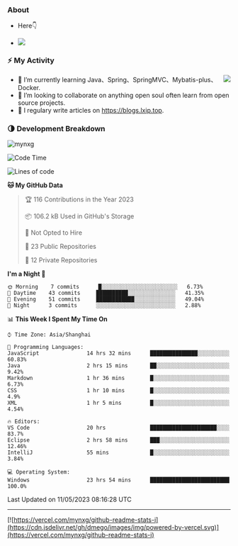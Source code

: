 
### About

- Here👇

- ![](https://komarev.com/ghpvc/?username=mynxg&color=green)
<!-- - ![](https://visitor-badge.glitch.me/badge?page_id=mynxg.mynxg) -->

### ⚡️ My Activity

<img align="right" src="https://github-readme-stats-i.vercel.app/api?username=imnxg&show_icons=true&icon_color=1573B3&hide_title=true&text_color=718096&bg_color=00000000&hide_border=true"/>

<ul>
    <li> 🌱 I’m currently learning Java、Spring、SpringMVC、Mybatis-plus、Docker.</li>
    <li> 👯 I’m looking to collaborate on anything open souI often learn from open source projects.</li>
    <li> 📝 I regulary write articles on <a href="https://blogs.lxip.top">https://blogs.lxip.top</a>.</li>
    <!-- <li> ⚡ Fun fact: I ❤️ 😻.</li> -->
</ul>

<!-- <h3>Github Activity</h3>
<p style="img{display:block;margin:0 auto;}">

[![](https://activity-graph.herokuapp.com/graph?username=mynxg&theme=tokyonight)](https://github.com/ashutosh00710/github-readme-activity-graph)
![keney's github stats](https://github-readme-stats-i.vercel.app/api?username=imnxg&show_icons=true&icon_color=1573B3)
</p> -->
### 🌗 Development Breakdown

<img src="https://komarev.com/ghpvc/?username=mynxg" alt=" mynxg" />

<!--START_SECTION:waka-->
![Code Time](http://img.shields.io/badge/Code%20Time-48%20hrs%2016%20mins-blue)

![Lines of code](https://img.shields.io/badge/From%20Hello%20World%20I%27ve%20Written-37%20Thousand%20lines%20of%20code-blue)

**🐱 My GitHub Data** 

> 🏆 116 Contributions in the Year 2023
 > 
> 📦 106.2 kB Used in GitHub's Storage 
 > 
> 🚫 Not Opted to Hire
 > 
> 📜 23 Public Repositories 
 > 
> 🔑 12 Private Repositories  
 > 
**I'm a Night 🦉** 

```text
🌞 Morning    7 commits      █░░░░░░░░░░░░░░░░░░░░░░░░   6.73% 
🌆 Daytime    43 commits     ██████████░░░░░░░░░░░░░░░   41.35% 
🌃 Evening    51 commits     ████████████░░░░░░░░░░░░░   49.04% 
🌙 Night      3 commits      ░░░░░░░░░░░░░░░░░░░░░░░░░   2.88%

```


📊 **This Week I Spent My Time On** 

```text
⌚︎ Time Zone: Asia/Shanghai

💬 Programming Languages: 
JavaScript               14 hrs 32 mins      ███████████████░░░░░░░░░░   60.83% 
Java                     2 hrs 15 mins       ██░░░░░░░░░░░░░░░░░░░░░░░   9.42% 
Markdown                 1 hr 36 mins        █░░░░░░░░░░░░░░░░░░░░░░░░   6.73% 
CSS                      1 hr 10 mins        █░░░░░░░░░░░░░░░░░░░░░░░░   4.9% 
XML                      1 hr 5 mins         █░░░░░░░░░░░░░░░░░░░░░░░░   4.54%

🔥 Editors: 
VS Code                  20 hrs              █████████████████████░░░░   83.7% 
Eclipse                  2 hrs 58 mins       ███░░░░░░░░░░░░░░░░░░░░░░   12.46% 
IntelliJ                 55 mins             █░░░░░░░░░░░░░░░░░░░░░░░░   3.84%

💻 Operating System: 
Windows                  23 hrs 54 mins      █████████████████████████   100.0%

```


 Last Updated on 11/05/2023 08:16:28 UTC
<!--END_SECTION:waka-->

---

[![https://vercel.com/mynxg/github-readme-stats-i](https://cdn.jsdelivr.net/gh/dmego/images/img/powered-by-vercel.svg)](https://vercel.com/mynxg/github-readme-stats-i)
